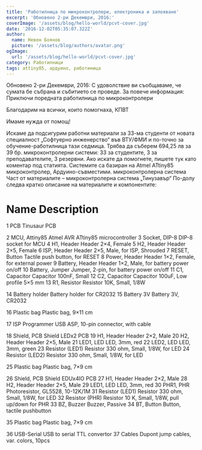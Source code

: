 ```yaml
---
title: 'Работилница по микроконтролери, електроника и запояване'
excerpt: 'Обновено 2-ри Декември, 2016:'
coverImage: '/assets/blog/hello-world/pcvt-cover.jpg'
date: '2016-12-02T05:35:07.322Z'
author:
  name: Невен Боянов
  picture: '/assets/blog/authors/avatar.png'
ogImage:
  url: '/assets/blog/hello-world/pcvt-cover.jpg'
category: Работилници
tags: attiny85, ардуино, работиница
---
```


Обновено 2-ри Декември, 2016:
С удоволствие ви съобщаваме, че сумата бе събрана и събитието се проведе.
За повече информация:
Приключи поредната работилница по микроконтролери
 
Благодарим на всички, които помогнаха,
КПВТ

Имаме нужда от помощ!
 
Искаме да подсигурим работни материали за 33-ма студенти от новата специалност „Софтуерно инженерство“ във ВТУ/ФМИ и по-точно за обучение-работилница тази седмица.
Трябва да съберем 694,25 лв за 39 бр. микроконтролерни системи: 33 за студентите, 3 за преподавателите, 3 резервни.
Ако искате да помогнете, пишете тук като коментар под статията.
Системите са базиран на Atmel ATtiny85 микроконтролер, Ардуино-съвместими.
микроконтролерна система
Част от материалите – микроконтролерна система „Тинузавър“
По-долу следва кратко описание на материалите и компонентите:
# 	Name 	Description
		
1 	PCB 	Tinusaur PCB
		
2 	MCU, Attiny85 	Atmel AVR ATtiny85 microcontroller
3 	Socket, DIP-8 	DIP-8 socket for MCU
4 	H1, Header 	Header 2×4, Female
5 	H2, Header 	Header 2×5, Female
6 	ISP, Header 	Header 2×5, Male, for ISP, Shrouded
7 	RESET, Button 	Tactile push button, for RESET
8 	Power, Header 	Header 1×2, Female, for external power
9 	Battery, Header 	Header 1×2, Male, for battery power on/off
10 	Battery, Jumper 	Jumper, 2-pin, for battery power on/off
11 	C1, Capacitor 	Capacitor 100nF, Small
12 	C2, Capacitor 	Capacitor 100uF, Low profile 5×5 mm
13 	R1, Resistor 	Resistor 10K, Small, 1/8W
		
14 	Battery holder 	Battery holder for CR2032
15 	Battery 3V 	Battery 3V, CR2032
		
16 	Plastic bag 	Plastic bag, 9×11 cm
		
		
17 	ISP Programmer 	USB ASP, 10-pin connector, with cable
		
		
18 	Shield, PCB 	Shield LEDx2 PCB
19 	H1, Header 	Header 2×2, Male
20 	H2, Header 	Header 2×5, Male
21 	LED1, LED 	LED, 3mm, red
22 	LED2, LED 	LED, 3mm, green
23 	Resistor (LED1) 	Resistor 330 ohm, Small, 1/8W, for LED
24 	Resistor (LED2) 	Resistor 330 ohm, Small, 1/8W, for LED
		
25 	Plastic bag 	Plastic bag, 7×9 cm
		
		
26 	Shield, PCB 	Shield EDUx4IO PCB
27 	H1, Header 	Header 2×2, Male
28 	H2, Header 	Header 2×5, Male
29 	LED1, LED 	LED, 3mm, red
30 	PHR1, PHR 	Photoresistor, GL5528, 10-12K/1M
31 	Resistor (LED1) 	Resistor 330 ohm, Small, 1/8W, for LED
32 	Resistor (PHR) 	Resistor 10 K, Small, 1/8W, pull up/down for PHR
33 	BZ, Buzzer 	Buzzer, Passive
34 	BT, Button 	Button, tactile pushbutton
		
35 	Plastic bag 	Plastic bag, 7×9 cm
		
		
36 	USB-Serial 	USB to serial TTL convertor
37 	Cables 	Dupont jump cables, var. colors, 10pcs
